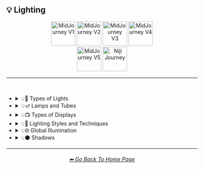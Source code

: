 <h2>💡 Lighting</h2>

<div align="center">

[<img src="https://github.com/willwulfken/MidJourney-Styles-and-Keywords-Reference/blob/main/Images/Repo_Parts/Buttons/Version_Buttons/button_version_V1_inactive.webp?raw=true" alt="MidJourney V1" height="64" />](https://github.com/willwulfken/MidJourney-Styles-and-Keywords-Reference/blob/main/Pages/MJ_V1/Style_Pages/Sphere/Lighting.md)
[<img src="https://github.com/willwulfken/MidJourney-Styles-and-Keywords-Reference/blob/main/Images/Repo_Parts/Buttons/Version_Buttons/button_version_V2_inactive.webp?raw=true" alt="MidJourney V2" height="64" />](https://github.com/willwulfken/MidJourney-Styles-and-Keywords-Reference/blob/main/Pages/MJ_V2/Style_Pages/Sphere/Lighting.md)
[<img src="https://github.com/willwulfken/MidJourney-Styles-and-Keywords-Reference/blob/main/Images/Repo_Parts/Buttons/Version_Buttons/button_version_V3_inactive.webp?raw=true" alt="MidJourney V3" height="64" />](https://github.com/willwulfken/MidJourney-Styles-and-Keywords-Reference/blob/main/Pages/MJ_V3/Style_Pages/Just_The_Style/Lighting.md)
[<img src="https://github.com/willwulfken/MidJourney-Styles-and-Keywords-Reference/blob/main/Images/Repo_Parts/Buttons/Version_Buttons/button_version_V4_active.webp?raw=true" alt="MidJourney V4" height="64" />](https://github.com/willwulfken/MidJourney-Styles-and-Keywords-Reference/blob/main/Pages/MJ_V4/Style_Pages/Just_The_Style/Lighting.md)
<br>
[<img src="https://github.com/willwulfken/MidJourney-Styles-and-Keywords-Reference/blob/main/Images/Repo_Parts/Buttons/Version_Buttons/button_version_V5_Alpha_inactive_half.webp?raw=true" alt="MidJourney V5" height="64" />](https://github.com/willwulfken/MidJourney-Styles-and-Keywords-Reference/blob/main/Pages/MJ_V5/Style_Pages/Just_The_Style/Lighting.md)
[<img src="https://github.com/willwulfken/MidJourney-Styles-and-Keywords-Reference/blob/main/Images/Repo_Parts/Buttons/Version_Buttons/button_version_niji_inactive_half.webp?raw=true" alt="Niji Journey" height="64" />](https://github.com/willwulfken/MidJourney-Styles-and-Keywords-Reference/blob/main/Pages/Niji_Journey/Style_Pages/Lighting.md)


</div>

<hr>
<br>


- <details><summary>💡🏮 Types of Lights</summary><p><div align="center">

	| Spotlight | Floodlight |
	| :-: | :-: |
	| <img src="https://github.com/willwulfken/MidJourney-Styles-and-Keywords-Reference/blob/main/Images/MJ_V4/V4_Alpha_3.5/Midjourney_Styles/Spotlight.webp?raw=true" width="256" /> | <img src="https://github.com/willwulfken/MidJourney-Styles-and-Keywords-Reference/blob/main/Images/MJ_V4/V4_Alpha_3.5/Midjourney_Styles/Floodlight.webp?raw=true" width="256" /> |
	
	<br>
	
	| Frontlight | Halfrear Lighting | Backlight |
	| :-: | :-: | :-: |
	| <img src="https://github.com/willwulfken/MidJourney-Styles-and-Keywords-Reference/blob/main/Images/MJ_V4/V4_Alpha_3.5/Midjourney_Styles/Frontlight.webp?raw=true" width="256" /> | <img src="https://github.com/willwulfken/MidJourney-Styles-and-Keywords-Reference/blob/main/Images/MJ_V4/V4_Alpha_3.5/Midjourney_Styles/Halfrear_Lighting.webp?raw=true" width="256" /> | <img src="https://github.com/willwulfken/MidJourney-Styles-and-Keywords-Reference/blob/main/Images/MJ_V4/V4_Alpha_3.5/Midjourney_Styles/Backlight.webp?raw=true" width="256" /> | 
	
	<br>
	
	| Rim Lights | Rim Lighting | Marquee |
	| :-: | :-: | :-: |
	| <img src="https://github.com/willwulfken/MidJourney-Styles-and-Keywords-Reference/blob/main/Images/MJ_V4/V4_Alpha_3.5/Midjourney_Styles/Rim_Lights.webp?raw=true" width="256" /> | <img src="https://github.com/willwulfken/MidJourney-Styles-and-Keywords-Reference/blob/main/Images/MJ_V4/V4_Alpha_3.5/Midjourney_Styles/Rim_Lighting.webp?raw=true" width="256" /> | <img src="https://github.com/willwulfken/MidJourney-Styles-and-Keywords-Reference/blob/main/Images/MJ_V4/V4_Alpha_3.5/Midjourney_Styles/Marquee.webp?raw=true" width="256" /> |
	
	<br>
	
	| Strobe | Strobe Light | Stroboscope |
	| :-: | :-: | :-: |
	| <img src="https://github.com/willwulfken/MidJourney-Styles-and-Keywords-Reference/blob/main/Images/MJ_V4/V4_Alpha_3.5/Midjourney_Styles/Strobe.webp?raw=true" width="256" /> | <img src="https://github.com/willwulfken/MidJourney-Styles-and-Keywords-Reference/blob/main/Images/MJ_V4/V4_Alpha_3.5/Midjourney_Styles/Strobe_Light.webp?raw=true" width="256" /> | <img src="https://github.com/willwulfken/MidJourney-Styles-and-Keywords-Reference/blob/main/Images/MJ_V4/V4_Alpha_3.5/Midjourney_Styles/Stroboscope.webp?raw=true" width="256" /> |

	<br>

	| Flickering Light | Bubble Light |
    | :-: | :-: |
    | <img src="https://github.com/willwulfken/MidJourney-Styles-and-Keywords-Reference/blob/main/Images/MJ_V4/V4_Alpha_3.5/Midjourney_Styles/Flickering_Light.webp?raw=true" width="256" /> | <img src="https://github.com/willwulfken/MidJourney-Styles-and-Keywords-Reference/blob/main/Images/MJ_V4/V4_Alpha_3.5/Midjourney_Styles/Bubble_Light.webp?raw=true" width="256" /> |

    <br>

	| Dim | Dim Lighting | Dark Lighting |
	| :-: | :-: | :-: |
	| <img src="https://github.com/willwulfken/MidJourney-Styles-and-Keywords-Reference/blob/main/Images/MJ_V4/V4_Alpha_3.5/Midjourney_Styles/Dim.webp?raw=true" width="256" /> | <img src="https://github.com/willwulfken/MidJourney-Styles-and-Keywords-Reference/blob/main/Images/MJ_V4/V4_Alpha_3.5/Midjourney_Styles/Dim_Lighting.webp?raw=true" width="256" /> | <img src="https://github.com/willwulfken/MidJourney-Styles-and-Keywords-Reference/blob/main/Images/MJ_V4/V4_Alpha_3.5/Midjourney_Styles/Dark_Lighting.webp?raw=true" width="256" /> |

	<br>
	
	| Bright | Ultrabright | Blinding Light |
	| :-: | :-: | :-: |
	| <img src="https://github.com/willwulfken/MidJourney-Styles-and-Keywords-Reference/blob/main/Images/MJ_V4/V4_Alpha_3.5/Midjourney_Styles/Bright.webp?raw=true" width="256" /> | <img src="https://github.com/willwulfken/MidJourney-Styles-and-Keywords-Reference/blob/main/Images/MJ_V4/V4_Alpha_3.5/Midjourney_Styles/Ultrabright.webp?raw=true" width="256" /> | <img src="https://github.com/willwulfken/MidJourney-Styles-and-Keywords-Reference/blob/main/Images/MJ_V4/V4_Alpha_3.5/Midjourney_Styles/Blinding_Light.webp?raw=true" width="256" /> |
	
	<br>
	
	| Crepuscular Rays | Rays of Shimmering Light | Godrays |
	| :-: | :-: | :-: |
	| <img src="https://github.com/willwulfken/MidJourney-Styles-and-Keywords-Reference/blob/main/Images/MJ_V4/V4_Alpha_3.5/Midjourney_Styles/Crepuscular_Rays.webp?raw=true" width="256" /> | <img src="https://github.com/willwulfken/MidJourney-Styles-and-Keywords-Reference/blob/main/Images/MJ_V4/V4_Alpha_3.5/Midjourney_Styles/Rays_of_Shimmering_Light.webp?raw=true" width="256" /> | <img src="https://github.com/willwulfken/MidJourney-Styles-and-Keywords-Reference/blob/main/Images/MJ_V4/V4_Alpha_3.5/Midjourney_Styles/Godrays.webp?raw=true" width="256" /> |
	
	<br>
	
	| Artificial Lighting | Natural Lighting |
	| :-: | :-: |
	| <img src="https://github.com/willwulfken/MidJourney-Styles-and-Keywords-Reference/blob/main/Images/MJ_V4/V4_Alpha_3.5/Midjourney_Styles/Artificial_Lighting.webp?raw=true" width="256" /> | <img src="https://github.com/willwulfken/MidJourney-Styles-and-Keywords-Reference/blob/main/Images/MJ_V4/V4_Alpha_3.5/Midjourney_Styles/Natural_Lighting.webp?raw=true" width="256" /> |

	<br>

	| Sunlight | Direct Sunlight | Sunshine Ray |
	| :-: | :-: | :-: |
	| <img src="https://github.com/willwulfken/MidJourney-Styles-and-Keywords-Reference/blob/main/Images/MJ_V4/V4_Alpha_3.5/Midjourney_Styles/Sunlight.webp?raw=true" width="256" /> | <img src="https://github.com/willwulfken/MidJourney-Styles-and-Keywords-Reference/blob/main/Images/MJ_V4/V4_Alpha_3.5/Midjourney_Styles/Direct_Sunlight.webp?raw=true" width="256" /> | <img src="https://github.com/willwulfken/MidJourney-Styles-and-Keywords-Reference/blob/main/Images/MJ_V4/V4_Alpha_3.5/Midjourney_Styles/Sunshine_Ray.webp?raw=true" width="256" /> |
	
	<br>

	| Sunbeams | Sunshaft |
	| :-: | :-: |
	| <img src="https://github.com/willwulfken/MidJourney-Styles-and-Keywords-Reference/blob/main/Images/MJ_V4/V4_Alpha_3.5/Midjourney_Styles/Sunbeams.webp?raw=true" width="256" /> | <img src="https://github.com/willwulfken/MidJourney-Styles-and-Keywords-Reference/blob/main/Images/MJ_V4/V4_Alpha_3.5/Midjourney_Styles/Sunshaft.webp?raw=true" width="256" /> |

	<br>

	| Moonbeams | Starlight |
	| :-: | :-: |
	| <img src="https://github.com/willwulfken/MidJourney-Styles-and-Keywords-Reference/blob/main/Images/MJ_V4/V4_Alpha_3.5/Midjourney_Styles/Moonbeams.webp?raw=true" width="256" /> | <img src="https://github.com/willwulfken/MidJourney-Styles-and-Keywords-Reference/blob/main/Images/MJ_V4/V4_Alpha_3.5/Midjourney_Styles/Starlight.webp?raw=true" width="256" /> |

	<br>
	
	| Waning Light | Radiant Light |
	| :-: | :-: |
	| <img src="https://github.com/willwulfken/MidJourney-Styles-and-Keywords-Reference/blob/main/Images/MJ_V4/V4_Alpha_3.5/Midjourney_Styles/Waning_Light.webp?raw=true" width="256" /> | <img src="https://github.com/willwulfken/MidJourney-Styles-and-Keywords-Reference/blob/main/Images/MJ_V4/V4_Alpha_3.5/Midjourney_Styles/Radiant_Light.webp?raw=true" width="256" /> |

	<br>

	| Incandescent | Fluorescent |
	| :-: | :-: |
	| <img src="https://github.com/willwulfken/MidJourney-Styles-and-Keywords-Reference/blob/main/Images/MJ_V4/V4_Alpha_3.5/Midjourney_Styles/Incandescent.webp?raw=true" width="256" /> | <img src="https://github.com/willwulfken/MidJourney-Styles-and-Keywords-Reference/blob/main/Images/MJ_V4/V4_Alpha_3.5/Midjourney_Styles/Fluorescent.webp?raw=true" width="256" /> |

	<br>

	| CFL | CFL Light |
	| :-: | :-: |
	| <img src="https://github.com/willwulfken/MidJourney-Styles-and-Keywords-Reference/blob/main/Images/MJ_V4/V4_Alpha_3.5/Midjourney_Styles/CFL.webp?raw=true" width="256" /> | <img src="https://github.com/willwulfken/MidJourney-Styles-and-Keywords-Reference/blob/main/Images/MJ_V4/V4_Alpha_3.5/Midjourney_Styles/CFL_Light.webp?raw=true" width="256" /> |
	
	<br>

	| Candlelight | Torch | Torch Light |
	| :-: | :-: | :-: |
	| <img src="https://github.com/willwulfken/MidJourney-Styles-and-Keywords-Reference/blob/main/Images/MJ_V4/V4_Alpha_3.5/Midjourney_Styles/Candlelight.webp?raw=true" width="256" /> | <img src="https://github.com/willwulfken/MidJourney-Styles-and-Keywords-Reference/blob/main/Images/MJ_V4/V4_Alpha_3.5/Midjourney_Styles/Torch.webp?raw=true" width="256" /> | <img src="https://github.com/willwulfken/MidJourney-Styles-and-Keywords-Reference/blob/main/Images/MJ_V4/V4_Alpha_3.5/Midjourney_Styles/Torch_Light.webp?raw=true" width="256" /> |

	<br>

	| Northern Lights |
	| :-: |
	| <img src="https://github.com/willwulfken/MidJourney-Styles-and-Keywords-Reference/blob/main/Images/MJ_V4/V4_Alpha_3.5/Midjourney_Styles/Northern_Lights.webp?raw=true" width="256" /> |
	
	<br>
	
	| Tesla Coil | Electric Arc |
	| :-: | :-: |
	| <img src="https://github.com/willwulfken/MidJourney-Styles-and-Keywords-Reference/blob/main/Images/MJ_V4/V4_Alpha_3.5/Midjourney_Styles/Tesla_Coil.webp?raw=true" width="256" /> | <img src="https://github.com/willwulfken/MidJourney-Styles-and-Keywords-Reference/blob/main/Images/MJ_V4/V4_Alpha_3.5/Midjourney_Styles/Electric_Arc.webp?raw=true" width="256" /> |

	<br>

	| Glow Stick | Blacklight |
	| :-: | :-: |
	| <img src="https://github.com/willwulfken/MidJourney-Styles-and-Keywords-Reference/blob/main/Images/MJ_V4/V4_Alpha_3.5/Midjourney_Styles/Glow_Stick.webp?raw=true" width="256" /> | <img src="https://github.com/willwulfken/MidJourney-Styles-and-Keywords-Reference/blob/main/Images/MJ_V4/V4_Alpha_3.5/Midjourney_Styles/Blacklight.webp?raw=true" width="256" /> |

	<br>

	| Laser | Laser Light Show |
	| :-: | :-: |
	| <img src="https://github.com/willwulfken/MidJourney-Styles-and-Keywords-Reference/blob/main/Images/MJ_V4/V4_Alpha_3.5/Midjourney_Styles/Laser.webp?raw=true" width="256" /> | <img src="https://github.com/willwulfken/MidJourney-Styles-and-Keywords-Reference/blob/main/Images/MJ_V4/V4_Alpha_3.5/Midjourney_Styles/Laser_Light_Show.webp?raw=true" width="256" /> |

	<br>
	
	| Dye-Laser | Ion-Laser | Gas-Laser |
	| :-: | :-: | :-: |
	| <img src="https://github.com/willwulfken/MidJourney-Styles-and-Keywords-Reference/blob/main/Images/MJ_V4/V4_Alpha_3.5/Midjourney_Styles/Dye-Laser.webp?raw=true" width="256" /> | <img src="https://github.com/willwulfken/MidJourney-Styles-and-Keywords-Reference/blob/main/Images/MJ_V4/V4_Alpha_3.5/Midjourney_Styles/Ion-Laser.webp?raw=true" width="256" /> | <img src="https://github.com/willwulfken/MidJourney-Styles-and-Keywords-Reference/blob/main/Images/MJ_V4/V4_Alpha_3.5/Midjourney_Styles/Gas-Laser.webp?raw=true" width="256" /> |

	<br>

	| Gobo | Gobo Light |
    | :-: | :-: |
    | <img src="https://github.com/willwulfken/MidJourney-Styles-and-Keywords-Reference/blob/main/Images/MJ_V4/V4_Alpha_3.5/Midjourney_Styles/Gobo.webp?raw=true" width="256" /> | <img src="https://github.com/willwulfken/MidJourney-Styles-and-Keywords-Reference/blob/main/Images/MJ_V4/V4_Alpha_3.5/Midjourney_Styles/Gobo_Light.webp?raw=true" width="256" /> |

    <br>
	
	| Halogen | Argon Flash |
	| :-: | :-: |
	| <img src="https://github.com/willwulfken/MidJourney-Styles-and-Keywords-Reference/blob/main/Images/MJ_V4/V4_Alpha_3.5/Midjourney_Styles/Halogen.webp?raw=true" width="256" /> | <img src="https://github.com/willwulfken/MidJourney-Styles-and-Keywords-Reference/blob/main/Images/MJ_V4/V4_Alpha_3.5/Midjourney_Styles/Argon_Flash.webp?raw=true" width="256" /> |

	<br>
	
	| Lantern | Schwarz Lantern | Coleman Lantern |
	| :-: | :-: | :-: |
	| <img src="https://github.com/willwulfken/MidJourney-Styles-and-Keywords-Reference/blob/main/Images/MJ_V4/V4_Alpha_3.5/Midjourney_Styles/Lantern.webp?raw=true" width="256" /> | <img src="https://github.com/willwulfken/MidJourney-Styles-and-Keywords-Reference/blob/main/Images/MJ_V4/V4_Alpha_3.5/Midjourney_Styles/Schwarz_Lantern.webp?raw=true" width="256" /> | <img src="https://github.com/willwulfken/MidJourney-Styles-and-Keywords-Reference/blob/main/Images/MJ_V4/V4_Alpha_3.5/Midjourney_Styles/Coleman_Lantern.webp?raw=true" width="256" /> |

	<br>

	| Flare | Ember Light |
	| :-: | :-: |
	| <img src="https://github.com/willwulfken/MidJourney-Styles-and-Keywords-Reference/blob/main/Images/MJ_V4/V4_Alpha_3.5/Midjourney_Styles/Flare.webp?raw=true" width="256" /> | <img src="https://github.com/willwulfken/MidJourney-Styles-and-Keywords-Reference/blob/main/Images/MJ_V4/V4_Alpha_3.5/Midjourney_Styles/Ember_Light.webp?raw=true" width="256" /> |

	<br>
	
	| Edison Bulb |
	| :-: |
	| <img src="https://github.com/willwulfken/MidJourney-Styles-and-Keywords-Reference/blob/main/Images/MJ_V4/V4_Alpha_3.5/Midjourney_Styles/Edison_Bulb.webp?raw=true" width="256" /> |

	<br>
	
	| Nightlight | Christmas Lights |
	| :-: | :-: |
	| <img src="https://github.com/willwulfken/MidJourney-Styles-and-Keywords-Reference/blob/main/Images/MJ_V4/V4_Alpha_3.5/Midjourney_Styles/Nightlight.webp?raw=true" width="256" /> | <img src="https://github.com/willwulfken/MidJourney-Styles-and-Keywords-Reference/blob/main/Images/MJ_V4/V4_Alpha_3.5/Midjourney_Styles/Christmas_Lights.webp?raw=true" width="256" /> |

	<br>

	| Optical Fiber | Electroluminescent Wire | Electromagnetic Spectrum |
	| :-: | :-: | :-: |
	| <img src="https://github.com/willwulfken/MidJourney-Styles-and-Keywords-Reference/blob/main/Images/MJ_V4/V4_Alpha_3.5/Midjourney_Styles/Optical_Fiber.webp?raw=true" width="256" /> | <img src="https://github.com/willwulfken/MidJourney-Styles-and-Keywords-Reference/blob/main/Images/MJ_V4/V4_Alpha_3.5/Midjourney_Styles/Electroluminescent_Wire.webp?raw=true" width="256" /> | <img src="https://github.com/willwulfken/MidJourney-Styles-and-Keywords-Reference/blob/main/Images/MJ_V4/V4_Alpha_3.5/Midjourney_Styles/Electromagnetic_Spectrum.webp?raw=true" width="256" /> |

	<br>
	
	| Infrared | Ultraviolet | UV |
	| :-: | :-: | :-: |
	| <img src="https://github.com/willwulfken/MidJourney-Styles-and-Keywords-Reference/blob/main/Images/MJ_V4/V4_Alpha_3.5/Midjourney_Styles/Infrared.webp?raw=true" width="256" /> | <img src="https://github.com/willwulfken/MidJourney-Styles-and-Keywords-Reference/blob/main/Images/MJ_V4/V4_Alpha_3.5/Midjourney_Styles/Ultraviolet.webp?raw=true" width="256" /> | <img src="https://github.com/willwulfken/MidJourney-Styles-and-Keywords-Reference/blob/main/Images/MJ_V4/V4_Alpha_3.5/Midjourney_Styles/UV.webp?raw=true" width="256" /> | 

	<br>
	
	| X-Ray | Lightspeed |
	| :-: | :-: |
	| <img src="https://github.com/willwulfken/MidJourney-Styles-and-Keywords-Reference/blob/main/Images/MJ_V4/V4_Alpha_3.5/Midjourney_Styles/X-Ray.webp?raw=true" width="256" /> | <img src="https://github.com/willwulfken/MidJourney-Styles-and-Keywords-Reference/blob/main/Images/MJ_V4/V4_Alpha_3.5/Midjourney_Styles/Lightspeed.webp?raw=true" width="256" /> |

	<br>

	| Nightclub |
	| :-: |
	| <img src="https://github.com/willwulfken/MidJourney-Styles-and-Keywords-Reference/blob/main/Images/MJ_V4/V4_Alpha_3.5/Midjourney_Styles/Nightclub.webp?raw=true" width="256" /> |
	
	<br>
	
	| Glowing Radioactivity | Nuclear Waste | Glowing Nuclear Waste |
	| :-: | :-: | :-: |
	| <img src="https://github.com/willwulfken/MidJourney-Styles-and-Keywords-Reference/blob/main/Images/MJ_V4/V4_Alpha_3.5/Midjourney_Styles/Glowing_Radioactivity.webp?raw=true" width="256" /> | <img src="https://github.com/willwulfken/MidJourney-Styles-and-Keywords-Reference/blob/main/Images/MJ_V4/V4_Alpha_3.5/Midjourney_Styles/Nuclear_Waste.webp?raw=true" width="256" /> | <img src="https://github.com/willwulfken/MidJourney-Styles-and-Keywords-Reference/blob/main/Images/MJ_V4/V4_Alpha_3.5/Midjourney_Styles/Glowing_Nuclear_Waste.webp?raw=true" width="256" /> |

  </div></p></details>


- <details><summary>💡🪔 Lamps and Tubes</summary><p><div align="center">

	| Flash-Lamp | Flashtube |
	| :-: | :-: |
	| <img src="https://github.com/willwulfken/MidJourney-Styles-and-Keywords-Reference/blob/main/Images/MJ_V4/V4_Alpha_3.5/Midjourney_Styles/Flash-Lamp.webp?raw=true" width="256" /> | <img src="https://github.com/willwulfken/MidJourney-Styles-and-Keywords-Reference/blob/main/Images/MJ_V4/V4_Alpha_3.5/Midjourney_Styles/Flashtube.webp?raw=true" width="256" /> |

	<br>

	| Incandescent Lamp | Fluorescent Lamp |
	| :-: | :-: |
	| <img src="https://github.com/willwulfken/MidJourney-Styles-and-Keywords-Reference/blob/main/Images/MJ_V4/V4_Alpha_3.5/Midjourney_Styles/Incandescent_Lamp.webp?raw=true" width="256" /> | <img src="https://github.com/willwulfken/MidJourney-Styles-and-Keywords-Reference/blob/main/Images/MJ_V4/V4_Alpha_3.5/Midjourney_Styles/Fluorescent_Lamp.webp?raw=true" width="256" /> |

	<br>

	| Plasma Globe | Plasma Lamp | Lava Lamp |
	| :-: | :-: | :-: |
	| <img src="https://github.com/willwulfken/MidJourney-Styles-and-Keywords-Reference/blob/main/Images/MJ_V4/V4_Alpha_3.5/Midjourney_Styles/Plasma_Globe.webp?raw=true" width="256" /> | <img src="https://github.com/willwulfken/MidJourney-Styles-and-Keywords-Reference/blob/main/Images/MJ_V4/V4_Alpha_3.5/Midjourney_Styles/Plasma_Lamp.webp?raw=true" width="256" /> | <img src="https://github.com/willwulfken/MidJourney-Styles-and-Keywords-Reference/blob/main/Images/MJ_V4/V4_Alpha_3.5/Midjourney_Styles/Lava_Lamp.webp?raw=true" width="256" /> |

	<br>

	| Crackle Tube |
	| :-: |
	| <img src="https://github.com/willwulfken/MidJourney-Styles-and-Keywords-Reference/blob/main/Images/MJ_V4/V4_Alpha_3.5/Midjourney_Styles/Crackle_Tube.webp?raw=true" width="256" /> |

	<br>

	| Halogen Lamp |
	| :-: |
	| <img src="https://github.com/willwulfken/MidJourney-Styles-and-Keywords-Reference/blob/main/Images/MJ_V4/V4_Alpha_3.5/Midjourney_Styles/Halogen_Lamp.webp?raw=true" width="256" /> |

	<br>

	| Neon Lamp | Xenon Lamp | Krypton Lamp |
	| :-: | :-: | :-: |
	| <img src="https://github.com/willwulfken/MidJourney-Styles-and-Keywords-Reference/blob/main/Images/MJ_V4/V4_Alpha_3.5/Midjourney_Styles/Neon_Lamp.webp?raw=true" width="256" /> | <img src="https://github.com/willwulfken/MidJourney-Styles-and-Keywords-Reference/blob/main/Images/MJ_V4/V4_Alpha_3.5/Midjourney_Styles/Xenon_Lamp.webp?raw=true" width="256" /> | <img src="https://github.com/willwulfken/MidJourney-Styles-and-Keywords-Reference/blob/main/Images/MJ_V4/V4_Alpha_3.5/Midjourney_Styles/Krypton_Lamp.webp?raw=true" width="256" /> |

	<br>

	| Argon Lamp |
	| :-: |
	| <img src="https://github.com/willwulfken/MidJourney-Styles-and-Keywords-Reference/blob/main/Images/MJ_V4/V4_Alpha_3.5/Midjourney_Styles/Argon_Lamp.webp?raw=true" width="256" /> |

	<br>

	| Helium Lamp | Carbide Lamp |
	| :-: | :-: |
	| <img src="https://github.com/willwulfken/MidJourney-Styles-and-Keywords-Reference/blob/main/Images/MJ_V4/V4_Alpha_3.5/Midjourney_Styles/Helium_Lamp.webp?raw=true" width="256" /> | <img src="https://github.com/willwulfken/MidJourney-Styles-and-Keywords-Reference/blob/main/Images/MJ_V4/V4_Alpha_3.5/Midjourney_Styles/Carbide_Lamp.webp?raw=true" width="256" /> |

	<br>

	| Argand Lamp | Diya Lamp | Arc Lamp |
	| :-: | :-: | :-: |
	| <img src="https://github.com/willwulfken/MidJourney-Styles-and-Keywords-Reference/blob/main/Images/MJ_V4/V4_Alpha_3.5/Midjourney_Styles/Argand_Lamp.webp?raw=true" width="256" /> | <img src="https://github.com/willwulfken/MidJourney-Styles-and-Keywords-Reference/blob/main/Images/MJ_V4/V4_Alpha_3.5/Midjourney_Styles/Diya_Lamp.webp?raw=true" width="256" /> | <img src="https://github.com/willwulfken/MidJourney-Styles-and-Keywords-Reference/blob/main/Images/MJ_V4/V4_Alpha_3.5/Midjourney_Styles/Arc_Lamp.webp?raw=true" width="256" /> |

	<br>

	| Gas Lamp | Gas Mantle | Kerosene Lamp |
	| :-: | :-: | :-: |
	| <img src="https://github.com/willwulfken/MidJourney-Styles-and-Keywords-Reference/blob/main/Images/MJ_V4/V4_Alpha_3.5/Midjourney_Styles/Gas_Lamp.webp?raw=true" width="256" /> | <img src="https://github.com/willwulfken/MidJourney-Styles-and-Keywords-Reference/blob/main/Images/MJ_V4/V4_Alpha_3.5/Midjourney_Styles/Gas_Mantle.webp?raw=true" width="256" /> | <img src="https://github.com/willwulfken/MidJourney-Styles-and-Keywords-Reference/blob/main/Images/MJ_V4/V4_Alpha_3.5/Midjourney_Styles/Kerosene_Lamp.webp?raw=true" width="256" /> |

	<br>

	| Tilley Lamp | Oil Lamp |
	| :-: | :-: |
	| <img src="https://github.com/willwulfken/MidJourney-Styles-and-Keywords-Reference/blob/main/Images/MJ_V4/V4_Alpha_3.5/Midjourney_Styles/Tilley_Lamp.webp?raw=true" width="256" /> | <img src="https://github.com/willwulfken/MidJourney-Styles-and-Keywords-Reference/blob/main/Images/MJ_V4/V4_Alpha_3.5/Midjourney_Styles/Oil_Lamp.webp?raw=true" width="256" /> |

	<br>

	| Mercury-Vapor Lamp | Metal-Halide Lamp | Sodium-Vapor Lamp |
	| :-: | :-: | :-: |
	| <img src="https://github.com/willwulfken/MidJourney-Styles-and-Keywords-Reference/blob/main/Images/MJ_V4/V4_Alpha_3.5/Midjourney_Styles/Mercury-Vapor_Lamp.webp?raw=true" width="256" /> | <img src="https://github.com/willwulfken/MidJourney-Styles-and-Keywords-Reference/blob/main/Images/MJ_V4/V4_Alpha_3.5/Midjourney_Styles/Metal-Halide_Lamp.webp?raw=true" width="256" /> | <img src="https://github.com/willwulfken/MidJourney-Styles-and-Keywords-Reference/blob/main/Images/MJ_V4/V4_Alpha_3.5/Midjourney_Styles/Sodium-Vapor_Lamp.webp?raw=true" width="256" /> |

	<br>

	| Sulfur Lamp | Hollow-Cathode Lamp | Electrodeless Lamp |
	| :-: | :-: | :-: |
	| <img src="https://github.com/willwulfken/MidJourney-Styles-and-Keywords-Reference/blob/main/Images/MJ_V4/V4_Alpha_3.5/Midjourney_Styles/Sulfur_Lamp.webp?raw=true" width="256" /> | <img src="https://github.com/willwulfken/MidJourney-Styles-and-Keywords-Reference/blob/main/Images/MJ_V4/V4_Alpha_3.5/Midjourney_Styles/Hollow-Cathode_Lamp.webp?raw=true" width="256" /> | <img src="https://github.com/willwulfken/MidJourney-Styles-and-Keywords-Reference/blob/main/Images/MJ_V4/V4_Alpha_3.5/Midjourney_Styles/Electrodeless_Lamp.webp?raw=true" width="256" /> |

	<br>

	| Nixie Tube | Rubens-Tube |
	| :-: | :-: |
	| <img src="https://github.com/willwulfken/MidJourney-Styles-and-Keywords-Reference/blob/main/Images/MJ_V4/V4_Alpha_3.5/Midjourney_Styles/Nixie_Tube.webp?raw=true" width="256" /> | <img src="https://github.com/willwulfken/MidJourney-Styles-and-Keywords-Reference/blob/main/Images/MJ_V4/V4_Alpha_3.5/Midjourney_Styles/Rubens-Tube.webp?raw=true" width="256" /> |

	<br>

	| Vacuum Tube Lamp | Geissler Tube | Dekatron |
	| :-: | :-: | :-: |
	| <img src="https://github.com/willwulfken/MidJourney-Styles-and-Keywords-Reference/blob/main/Images/MJ_V4/V4_Alpha_3.5/Midjourney_Styles/Vacuum_Tube_Lamp.webp?raw=true" width="256" /> | <img src="https://github.com/willwulfken/MidJourney-Styles-and-Keywords-Reference/blob/main/Images/MJ_V4/V4_Alpha_3.5/Midjourney_Styles/Geissler_Tube.webp?raw=true" width="256" /> | <img src="https://github.com/willwulfken/MidJourney-Styles-and-Keywords-Reference/blob/main/Images/MJ_V4/V4_Alpha_3.5/Midjourney_Styles/Dekatron.webp?raw=true" width="256" /> |

  </div></p></details>


- <details><summary>💡📺 Types of Displays</summary><p><div align="center">
	
	| 7 Segment Display | Dot Matrix Display | Electroluminescent Display |
	| :-: | :-: | :-: |
	| <img src="https://github.com/willwulfken/MidJourney-Styles-and-Keywords-Reference/blob/main/Images/MJ_V4/V4_Alpha_3.5/Midjourney_Styles/7_Segment_Display.webp?raw=true" width="256" /> | <img src="https://github.com/willwulfken/MidJourney-Styles-and-Keywords-Reference/blob/main/Images/MJ_V4/V4_Alpha_3.5/Midjourney_Styles/Dot_Matrix_Display.webp?raw=true" width="256" /> | <img src="https://github.com/willwulfken/MidJourney-Styles-and-Keywords-Reference/blob/main/Images/MJ_V4/V4_Alpha_3.5/Midjourney_Styles/Electroluminescent_Display.webp?raw=true" width="256" /> |
	
	<br>

	| CRT | Vacuum Fluorescent Display | Phosphor Display |
	| :-: | :-: | :-: |
	| <img src="https://github.com/willwulfken/MidJourney-Styles-and-Keywords-Reference/blob/main/Images/MJ_V4/V4_Alpha_3.5/Midjourney_Styles/CRT.webp?raw=true" width="256" /> | <img src="https://github.com/willwulfken/MidJourney-Styles-and-Keywords-Reference/blob/main/Images/MJ_V4/V4_Alpha_3.5/Midjourney_Styles/Vacuum_Fluorescent_Display.webp?raw=true" width="256" /> | <img src="https://github.com/willwulfken/MidJourney-Styles-and-Keywords-Reference/blob/main/Images/MJ_V4/V4_Alpha_3.5/Midjourney_Styles/Phosphor_Display.webp?raw=true" width="256" /> |
	
	<br>
	
	| LCD | LED |
	| :-: | :-: |
	| <img src="https://github.com/willwulfken/MidJourney-Styles-and-Keywords-Reference/blob/main/Images/MJ_V4/V4_Alpha_3.5/Midjourney_Styles/LCD.webp?raw=true" width="256" /> | <img src="https://github.com/willwulfken/MidJourney-Styles-and-Keywords-Reference/blob/main/Images/MJ_V4/V4_Alpha_3.5/Midjourney_Styles/LED.webp?raw=true" width="256" /> |
	
	<br>
	
	| OLED | AMOLED |
	| :-: | :-: |
	| <img src="https://github.com/willwulfken/MidJourney-Styles-and-Keywords-Reference/blob/main/Images/MJ_V4/V4_Alpha_3.5/Midjourney_Styles/OLED.webp?raw=true" width="256" /> | <img src="https://github.com/willwulfken/MidJourney-Styles-and-Keywords-Reference/blob/main/Images/MJ_V4/V4_Alpha_3.5/Midjourney_Styles/AMOLED.webp?raw=true" width="256" /> |
	
	<br>
	
	| Plasma Display | Quantum Dot | Quantum Dot Display |
	| :-: | :-: | :-: |
	| <img src="https://github.com/willwulfken/MidJourney-Styles-and-Keywords-Reference/blob/main/Images/MJ_V4/V4_Alpha_3.5/Midjourney_Styles/Plasma_Display.webp?raw=true" width="256" /> | <img src="https://github.com/willwulfken/MidJourney-Styles-and-Keywords-Reference/blob/main/Images/MJ_V4/V4_Alpha_3.5/Midjourney_Styles/Quantum_Dot.webp?raw=true" width="256" /> | <img src="https://github.com/willwulfken/MidJourney-Styles-and-Keywords-Reference/blob/main/Images/MJ_V4/V4_Alpha_3.5/Midjourney_Styles/Quantum_Dot_Display.webp?raw=true" width="256" /> |

	<br>

	| Jumbotron |
	| :-: |
	| <img src="https://github.com/willwulfken/MidJourney-Styles-and-Keywords-Reference/blob/main/Images/MJ_V4/V4_Alpha_3.5/Midjourney_Styles/Jumbotron.webp?raw=true" width="256" /> |

	</div></p></details>


- <details><summary>💡🔦 Lighting Styles and Techniques</summary><p><div align="center">

	| Lighting | Illuminated | Illumination |
	| :-: | :-: | :-: |
	| <img src="https://github.com/willwulfken/MidJourney-Styles-and-Keywords-Reference/blob/main/Images/MJ_V4/V4_Alpha_3.5/Midjourney_Styles/Lighting.webp?raw=true" width="256" /> | <img src="https://github.com/willwulfken/MidJourney-Styles-and-Keywords-Reference/blob/main/Images/MJ_V4/V4_Alpha_3.5/Midjourney_Styles/Illuminated.webp?raw=true" width="256" /> | <img src="https://github.com/willwulfken/MidJourney-Styles-and-Keywords-Reference/blob/main/Images/MJ_V4/V4_Alpha_3.5/Midjourney_Styles/Illumination.webp?raw=true" width="256" /> |
	
	<br>

	| Moody Lighting | Mood Lighting |
	| :-: | :-: |
	| <img src="https://github.com/willwulfken/MidJourney-Styles-and-Keywords-Reference/blob/main/Images/MJ_V4/V4_Alpha_3.5/Midjourney_Styles/Moody_Lighting.webp?raw=true" width="256" /> | <img src="https://github.com/willwulfken/MidJourney-Styles-and-Keywords-Reference/blob/main/Images/MJ_V4/V4_Alpha_3.5/Midjourney_Styles/Mood_Lighting.webp?raw=true" width="256" /> |

	<br>

	| Cinematic Lighting | Studio Lighting | Cove Lighting |
	| :-: | :-: | :-: |
	| <img src="https://github.com/willwulfken/MidJourney-Styles-and-Keywords-Reference/blob/main/Images/MJ_V4/V4_Alpha_3.5/Midjourney_Styles/Cinematic_Lighting.webp?raw=true" width="256" /> | <img src="https://github.com/willwulfken/MidJourney-Styles-and-Keywords-Reference/blob/main/Images/MJ_V4/V4_Alpha_3.5/Midjourney_Styles/Studio_Lighting.webp?raw=true" width="256" /> | <img src="https://github.com/willwulfken/MidJourney-Styles-and-Keywords-Reference/blob/main/Images/MJ_V4/V4_Alpha_3.5/Midjourney_Styles/Cove_Lighting.webp?raw=true" width="256" /> |
	
	<br>
	
	| Soft Lighting | Hard Lighting | Accent Lighting |
	| :-: | :-: | :-: |
	| <img src="https://github.com/willwulfken/MidJourney-Styles-and-Keywords-Reference/blob/main/Images/MJ_V4/V4_Alpha_3.5/Midjourney_Styles/Soft_Lighting.webp?raw=true" width="256" /> | <img src="https://github.com/willwulfken/MidJourney-Styles-and-Keywords-Reference/blob/main/Images/MJ_V4/V4_Alpha_3.5/Midjourney_Styles/Hard_Lighting.webp?raw=true" width="256" /> | <img src="https://github.com/willwulfken/MidJourney-Styles-and-Keywords-Reference/blob/main/Images/MJ_V4/V4_Alpha_3.5/Midjourney_Styles/Accent_Lighting.webp?raw=true" width="256" /> |
	
	<br>
	
	| Volumetric | Volumetric Lighting | Contre-Jour |
	| :-: | :-: | :-: |
	| <img src="https://github.com/willwulfken/MidJourney-Styles-and-Keywords-Reference/blob/main/Images/MJ_V4/V4_Alpha_3.5/Midjourney_Styles/Volumetric.webp?raw=true" width="256" /> | <img src="https://github.com/willwulfken/MidJourney-Styles-and-Keywords-Reference/blob/main/Images/MJ_V4/V4_Alpha_3.5/Midjourney_Styles/Volumetric_Lighting.webp?raw=true" width="256" /> | <img src="https://github.com/willwulfken/MidJourney-Styles-and-Keywords-Reference/blob/main/Images/MJ_V4/V4_Alpha_3.5/Midjourney_Styles/Contre-Jour.webp?raw=true" width="256" /> |
	
	<br>
	
	| Rembrandt Lighting | Split Lighting | Beautiful Lighting |
	| :-: | :-: | :-: |
	| <img src="https://github.com/willwulfken/MidJourney-Styles-and-Keywords-Reference/blob/main/Images/MJ_V4/V4_Alpha_3.5/Midjourney_Styles/Rembrandt_Lighting.webp?raw=true" width="256" /> | <img src="https://github.com/willwulfken/MidJourney-Styles-and-Keywords-Reference/blob/main/Images/MJ_V4/V4_Alpha_3.5/Midjourney_Styles/Split_Lighting.webp?raw=true" width="256" /> | <img src="https://github.com/willwulfken/MidJourney-Styles-and-Keywords-Reference/blob/main/Images/MJ_V4/V4_Alpha_3.5/Midjourney_Styles/Beautiful_Lighting.webp?raw=true" width="256" /> |
	
	<br>
	
	| Low-Key Lighting | High-Key Lighting |
	| :-: | :-: |
	| <img src="https://github.com/willwulfken/MidJourney-Styles-and-Keywords-Reference/blob/main/Images/MJ_V4/V4_Alpha_3.5/Midjourney_Styles/Low-Key_Lighting.webp?raw=true" width="256" /> | <img src="https://github.com/willwulfken/MidJourney-Styles-and-Keywords-Reference/blob/main/Images/MJ_V4/V4_Alpha_3.5/Midjourney_Styles/High-Key_Lighting.webp?raw=true" width="256" /> |
	
	<br>
	
	| Downlighting | Uplighting |
	| :-: | :-: |
	| <img src="https://github.com/willwulfken/MidJourney-Styles-and-Keywords-Reference/blob/main/Images/MJ_V4/V4_Alpha_3.5/Midjourney_Styles/Downlighting.webp?raw=true" width="256" /> | <img src="https://github.com/willwulfken/MidJourney-Styles-and-Keywords-Reference/blob/main/Images/MJ_V4/V4_Alpha_3.5/Midjourney_Styles/Uplighting.webp?raw=true" width="256" /> |
	
	<br>
	
	| Under-Illumination | Over-Illumination |
	| :-: | :-: |
	| <img src="https://github.com/willwulfken/MidJourney-Styles-and-Keywords-Reference/blob/main/Images/MJ_V4/V4_Alpha_3.5/Midjourney_Styles/Under-Illumination.webp?raw=true" width="256" /> | <img src="https://github.com/willwulfken/MidJourney-Styles-and-Keywords-Reference/blob/main/Images/MJ_V4/V4_Alpha_3.5/Midjourney_Styles/Over-Illumination.webp?raw=true" width="256" /> |

	<br>
	
	| Veiling Flare | Caustic Lighting | Ethereal Lighting |
	| :-: | :-: | :-: |
	| <img src="https://github.com/willwulfken/MidJourney-Styles-and-Keywords-Reference/blob/main/Images/MJ_V4/V4_Alpha_3.5/Midjourney_Styles/Veiling_Flare.webp?raw=true" width="256" /> | <img src="https://github.com/willwulfken/MidJourney-Styles-and-Keywords-Reference/blob/main/Images/MJ_V4/V4_Alpha_3.5/Midjourney_Styles/Caustic_Lighting.webp?raw=true" width="256" /> | <img src="https://github.com/willwulfken/MidJourney-Styles-and-Keywords-Reference/blob/main/Images/MJ_V4/V4_Alpha_3.5/Midjourney_Styles/Ethereal_Lighting.webp?raw=true" width="256" /> |

	<br>

	| Nightclub Lighting | DJ Lighting |
	| :-: | :-: |
	| <img src="https://github.com/willwulfken/MidJourney-Styles-and-Keywords-Reference/blob/main/Images/MJ_V4/V4_Alpha_3.5/Midjourney_Styles/Nightclub_Lighting.webp?raw=true" width="256" /> | <img src="https://github.com/willwulfken/MidJourney-Styles-and-Keywords-Reference/blob/main/Images/MJ_V4/V4_Alpha_3.5/Midjourney_Styles/DJ_Lighting.webp?raw=true" width="256" /> |

	<br>

	| Concert Lighting | Museum Lighting |
	| :-: | :-: |
	| <img src="https://github.com/willwulfken/MidJourney-Styles-and-Keywords-Reference/blob/main/Images/MJ_V4/V4_Alpha_3.5/Midjourney_Styles/Concert_Lighting.webp?raw=true" width="256" /> | <img src="https://github.com/willwulfken/MidJourney-Styles-and-Keywords-Reference/blob/main/Images/MJ_V4/V4_Alpha_3.5/Midjourney_Styles/Museum_Lighting.webp?raw=true" width="256" /> |

	<br>

	| Light Pollution |
	| :-: |
	| <img src="https://github.com/willwulfken/MidJourney-Styles-and-Keywords-Reference/blob/main/Images/MJ_V4/V4_Alpha_3.5/Midjourney_Styles/Light_Pollution.webp?raw=true" width="256" /> |

	<br>
	
	| Epic Light |
	| :-: |
	| <img src="https://github.com/willwulfken/MidJourney-Styles-and-Keywords-Reference/blob/main/Images/MJ_V4/V4_Alpha_3.5/Midjourney_Styles/Epic_Light.webp?raw=true" width="256" /> |

	</div></p></details>


- <details><summary>💡🌐 Global Illumination</summary><p><div align="center">

	| Global Illumination | Lumen Global Illumination | Screen Space Global Illumination |
	| :-: | :-: | :-: |
	| <img src="https://github.com/willwulfken/MidJourney-Styles-and-Keywords-Reference/blob/main/Images/MJ_V4/V4_Alpha_3.5/Midjourney_Styles/Global_Illumination.webp?raw=true" width="256" /> | <img src="https://github.com/willwulfken/MidJourney-Styles-and-Keywords-Reference/blob/main/Images/MJ_V4/V4_Alpha_3.5/Midjourney_Styles/Lumen_Global_Illumination.webp?raw=true" width="256" /> | <img src="https://github.com/willwulfken/MidJourney-Styles-and-Keywords-Reference/blob/main/Images/MJ_V4/V4_Alpha_3.5/Midjourney_Styles/Screen_Space_Global_Illumination.webp?raw=true" width="256" /> | 
	
	<br>
	
	| Ray Tracing Global Illumination |
	| :-: |
	| <img src="https://github.com/willwulfken/MidJourney-Styles-and-Keywords-Reference/blob/main/Images/MJ_V4/V4_Alpha_3.5/Midjourney_Styles/Ray_Tracing_Global_Illumination.webp?raw=true" width="256" /> |

	<br>

	| Photon-Mapping |
	| :-: |
	| <img src="https://github.com/willwulfken/MidJourney-Styles-and-Keywords-Reference/blob/main/Images/MJ_V4/V4_Alpha_3.5/Midjourney_Styles/Photon-Mapping.webp?raw=true" width="256" /> |

	</div></p></details>


- <details><summary>💡⚫ Shadows</summary><p><div align="center">
	
	| Shadow | Shadows | Ray Traced Shadows |
	| :-: | :-: | :-: |
	| <img src="https://github.com/willwulfken/MidJourney-Styles-and-Keywords-Reference/blob/main/Images/MJ_V4/V4_Alpha_3.5/Midjourney_Styles/Shadow.webp?raw=true" width="256" /> | <img src="https://github.com/willwulfken/MidJourney-Styles-and-Keywords-Reference/blob/main/Images/MJ_V4/V4_Alpha_3.5/Midjourney_Styles/Shadows.webp?raw=true" width="256" /> | <img src="https://github.com/willwulfken/MidJourney-Styles-and-Keywords-Reference/blob/main/Images/MJ_V4/V4_Alpha_3.5/Midjourney_Styles/Ray_Traced_Shadows.webp?raw=true" width="256" /> |

	</div></p></details>


<hr><!--------------->
<div align="center">
<h6><a href="https://github.com/willwulfken/MidJourney-Styles-and-Keywords-Reference/blob/main/README.md">⬅ Go Back To Home Page</a></h6>
</div>